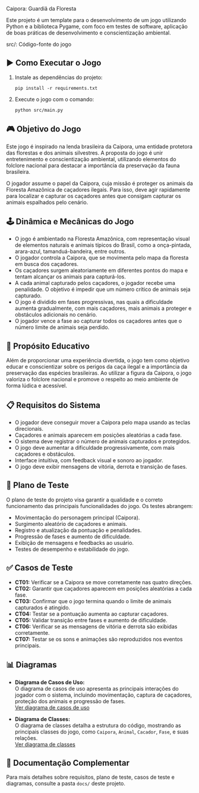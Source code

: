 Caipora: Guardiã da Floresta

Este projeto é um template para o desenvolvimento de um jogo utilizando Python e a biblioteca Pygame, com foco em testes de software, aplicação de boas práticas de desenvolvimento e conscientização ambiental.


src/: Código-fonte do jogo


## ▶️ Como Executar o Jogo

1. Instale as dependências do projeto:
   ```
   pip install -r requirements.txt
   ```
2. Execute o jogo com o comando:
   ```
   python src/main.py
   ```



## 🎮 Objetivo do Jogo

Este jogo é inspirado na lenda brasileira da Caipora, uma entidade protetora das florestas e dos animais silvestres. A proposta do jogo é unir entretenimento e conscientização ambiental, utilizando elementos do folclore nacional para destacar a importância da preservação da fauna brasileira.

O jogador assume o papel da Caipora, cuja missão é proteger os animais da Floresta Amazônica de caçadores ilegais. Para isso, deve agir rapidamente para localizar e capturar os caçadores antes que consigam capturar os animais espalhados pelo cenário.



## 🕹️ Dinâmica e Mecânicas do Jogo

- O jogo é ambientado na Floresta Amazônica, com representação visual de elementos naturais e animais típicos do Brasil, como a onça-pintada, arara-azul, tamanduá-bandeira, entre outros.
- O jogador controla a Caipora, que se movimenta pelo mapa da floresta em busca dos caçadores.
- Os caçadores surgem aleatoriamente em diferentes pontos do mapa e tentam alcançar os animais para capturá-los.
- A cada animal capturado pelos caçadores, o jogador recebe uma penalidade. O objetivo é impedir que um número crítico de animais seja capturado.
- O jogo é dividido em fases progressivas, nas quais a dificuldade aumenta gradualmente, com mais caçadores, mais animais a proteger e obstáculos adicionais no cenário.
- O jogador vence a fase ao capturar todos os caçadores antes que o número limite de animais seja perdido.



## 🌱 Propósito Educativo

Além de proporcionar uma experiência divertida, o jogo tem como objetivo educar e conscientizar sobre os perigos da caça ilegal e a importância da preservação das espécies brasileiras. Ao utilizar a figura da Caipora, o jogo valoriza o folclore nacional e promove o respeito ao meio ambiente de forma lúdica e acessível.



## 📋 Requisitos do Sistema

- O jogador deve conseguir mover a Caipora pelo mapa usando as teclas direcionais.
- Caçadores e animais aparecem em posições aleatórias a cada fase.
- O sistema deve registrar o número de animais capturados e protegidos.
- O jogo deve aumentar a dificuldade progressivamente, com mais caçadores e obstáculos.
- Interface intuitiva, com feedback visual e sonoro ao jogador.
- O jogo deve exibir mensagens de vitória, derrota e transição de fases.



## 📑 Plano de Teste

O plano de teste do projeto visa garantir a qualidade e o correto funcionamento das principais funcionalidades do jogo. Os testes abrangem:

- Movimentação do personagem principal (Caipora).
- Surgimento aleatório de caçadores e animais.
- Registro e atualização da pontuação e penalidades.
- Progressão de fases e aumento de dificuldade.
- Exibição de mensagens e feedbacks ao usuário.
- Testes de desempenho e estabilidade do jogo.



## ✅ Casos de Teste

- **CT01:** Verificar se a Caipora se move corretamente nas quatro direções.
- **CT02:** Garantir que caçadores aparecem em posições aleatórias a cada fase.
- **CT03:** Confirmar que o jogo termina quando o limite de animais capturados é atingido.
- **CT04:** Testar se a pontuação aumenta ao capturar caçadores.
- **CT05:** Validar transição entre fases e aumento de dificuldade.
- **CT06:** Verificar se as mensagens de vitória e derrota são exibidas corretamente.
- **CT07:** Testar se os sons e animações são reproduzidos nos eventos principais.



## 📊 Diagramas

- **Diagrama de Casos de Uso:**  
  O diagrama de casos de uso apresenta as principais interações do jogador com o sistema, incluindo movimentação, captura de caçadores, proteção dos animais e progressão de fases.  
  [Ver diagrama de casos de uso](docs/diagrama_casos_uso.pdf)

- **Diagrama de Classes:**  
  O diagrama de classes detalha a estrutura do código, mostrando as principais classes do jogo, como `Caipora`, `Animal`, `Cacador`, `Fase`, e suas relações.  
  [Ver diagrama de classes](docs/diagrama_classes.pdf)



## 📄 Documentação Complementar

Para mais detalhes sobre requisitos, plano de teste, casos de teste e diagramas, consulte a pasta `docs/` deste projeto.